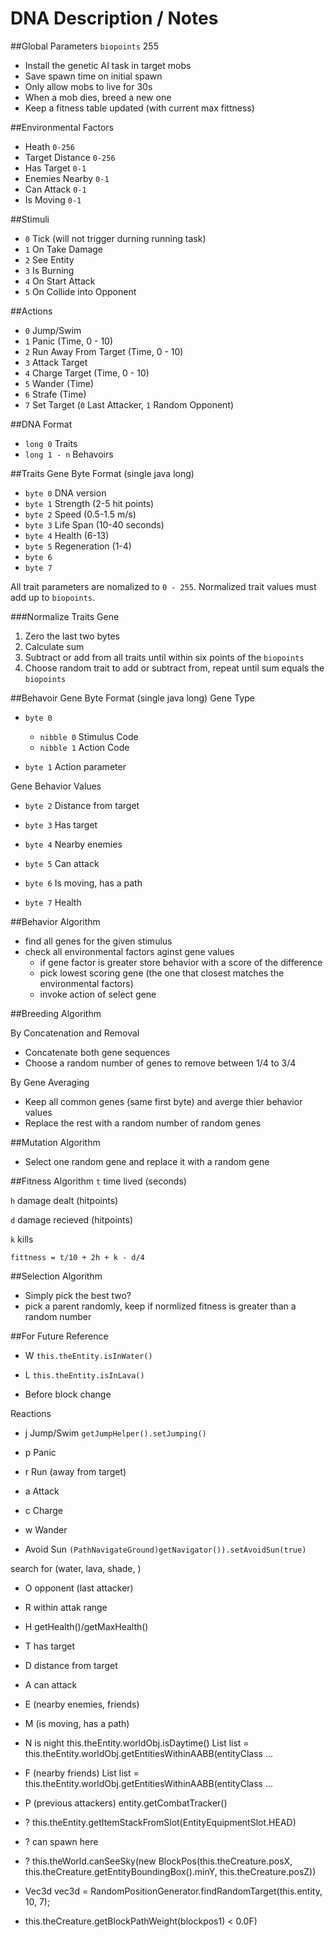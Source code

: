 # DNA Description / Notes

##Global Parameters
`biopoints` 255

- Install the genetic AI task in target mobs
- Save spawn time on initial spawn
- Only allow mobs to live for 30s
- When a mob dies, breed a new one
- Keep a fitness table updated (with current max fittness)

##Environmental Factors
- Heath `0-256`
- Target Distance `0-256`
- Has Target `0-1`
- Enemies Nearby `0-1`
- Can Attack `0-1`
- Is Moving `0-1`

##Stimuli
- `0` Tick (will not trigger durning running task)
- `1` On Take Damage
- `2` See Entity
- `3` Is Burning
- `4` On Start Attack
- `5` On Collide into Opponent

##Actions
- `0` Jump/Swim
- `1` Panic (Time, 0 - 10)
- `2` Run Away From Target (Time, 0 - 10)
- `3` Attack Target
- `4` Charge Target (Time, 0 - 10)
- `5` Wander (Time)
- `6` Strafe (Time)
- `7` Set Target (`0` Last Attacker, `1` Random Opponent)

##DNA Format
- `long 0` Traits
- `long 1 - n` Behavoirs

##Traits Gene Byte Format (single java long)
- `byte 0` DNA version
- `byte 1` Strength (2-5 hit points)
- `byte 2` Speed (0.5-1.5 m/s)
- `byte 3` Life Span (10-40 seconds)
- `byte 4` Health (6-13) 
- `byte 5` Regeneration (1-4)
- `byte 6`
- `byte 7`

All trait parameters are nomalized to `0 - 255`.
Normalized trait values must add up to `biopoints`.

###Normalize Traits Gene
1. Zero the last two bytes
2. Calculate sum
3. Subtract or add from all traits until within six points of the `biopoints`
4. Choose random trait to add or subtract from, repeat until sum equals the `biopoints`

##Behavoir Gene Byte Format (single java long)
Gene Type
- `byte 0`
	+ `nibble 0` Stimulus Code
	+ `nibble 1` Action Code

- `byte 1` Action parameter

Gene Behavior Values
- `byte 2` Distance from target
- `byte 3` Has target

- `byte 4` Nearby enemies
- `byte 5` Can attack

- `byte 6` Is moving, has a path
- `byte 7` Health

##Behavior Algorithm
- find all genes for the given stimulus
- check all environmental factors aginst gene values
	+ if gene factor is greater store behavior with a score of the difference
	+ pick lowest scoring gene (the one that closest matches the environmental factors)
	+ invoke action of select gene

##Breeding Algorithm

By Concatenation and Removal
- Concatenate both gene sequences 
- Choose a random number of genes to remove between 1/4 to 3/4

By Gene Averaging
- Keep all common genes (same first byte) and averge thier behavior values
- Replace the rest with a random number of random genes

##Mutation Algorithm
- Select one random gene and replace it with a random gene

##Fitness Algorithm
`t` time lived (seconds)

`h` damage dealt (hitpoints)

`d` damage recieved (hitpoints)

`k` kills

`fittness = t/10 + 2h + k - d/4`

##Selection Algorithm
- Simply pick the best two?
- pick a parent randomly, keep if normlized fitness is greater than a random number

##For Future Reference

- W `this.theEntity.isInWater()`
- L `this.theEntity.isInLava()`

- Before block change

Reactions
- j Jump/Swim `getJumpHelper().setJumping()`
- p Panic
- r Run (away from target)
- a Attack
- c Charge
- w Wander

-   Avoid Sun `(PathNavigateGround)getNavigator()).setAvoidSun(true)`

search for (water, lava, shade, )

- O opponent (last attacker)
- R within attak range
- H getHealth()/getMaxHealth()
- T has target
- D distance from target
- A can attack
- E (nearby enemies, friends)
- M (is moving, has a path)

- N is night this.theEntity.worldObj.isDaytime()
 List<T> list = this.theEntity.worldObj.<T>getEntitiesWithinAABB(entityClass ...
- F (nearby friends) List<T> list = this.theEntity.worldObj.<T>getEntitiesWithinAABB(entityClass ...
- P (previous attackers) entity.getCombatTracker()

- ? this.theEntity.getItemStackFromSlot(EntityEquipmentSlot.HEAD)
- ? can spawn here
- ? this.theWorld.canSeeSky(new BlockPos(this.theCreature.posX, this.theCreature.getEntityBoundingBox().minY, this.theCreature.posZ))
-  Vec3d vec3d = RandomPositionGenerator.findRandomTarget(this.entity, 10, 7);
- this.theCreature.getBlockPathWeight(blockpos1) < 0.0F)

